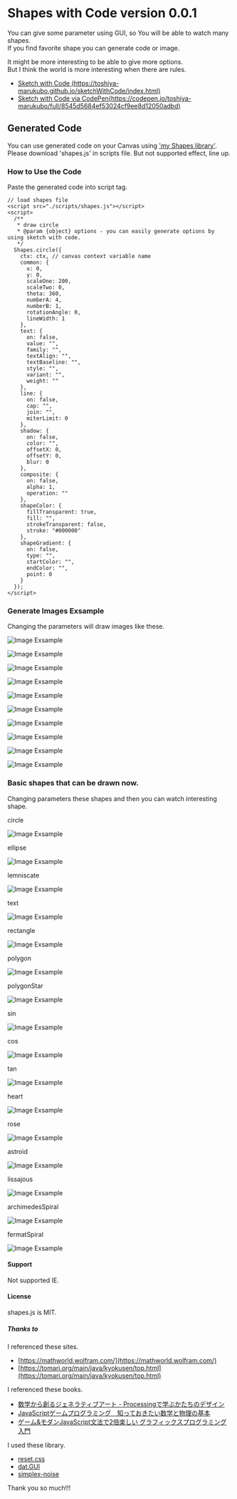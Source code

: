 # Shapes with Code version 0.0.1
You can give some parameter using GUI, so You will be able to watch many shapes.  
If you find favorite shape you can generate code or image.

It might be more interesting to be able to give more options.  
But I think the world is more interesting when there are rules.
  
- [Sketch with Code (https://toshiya-marukubo.github.io/sketchWithCode/index.html)](https://toshiya-marukubo.github.io/sketchWithCode/index.html)  
- [Sketch with Code via CodePen(https://codepen.io/toshiya-marukubo/full/8545d5684ef53024cf9ee8d12050adbd)](https://codepen.io/toshiya-marukubo/full/8545d5684ef53024cf9ee8d12050adbd)

## Generated Code
You can use generated code on your Canvas using ['my Shapes library']('https://github.com/toshiya-marukubo/toshiya-marukubo.github.io/blob/main/sketchWithCode/README.md').   
Please download 'shapes.js' in scripts file. But not supported effect, line up.

### How to Use the Code
Paste the generated code into script tag.
```
// load shapes file
<script src="./scripts/shapes.js"></script>
<script>
  /**
   * draw circle
   * @param {object} options - you can easily generate options by using sketch with code.
   */
  Shapes.circle({
    ctx: ctx, // canvas context variable name
    common: {
      x: 0,
      y: 0,
      scaleOne: 200,
      scaleTwo: 0,
      theta: 360,
      numberA: 4,
      numberB: 1,
      rotationAngle: 0,
      lineWidth: 1
    },
    text: {
      on: false,
      value: "",
      family: "",
      textAlign: "",
      textBaseline: "",
      style: "",
      variant: "",
      weight: ""
    },
    line: {
      on: false,
      cap: "",
      join: "",
      miterLimit: 0
    },
    shadow: {
      on: false,
      color: "",
      offsetX: 0,
      offsetY: 0,
      blur: 0
    },
    composite: {
      on: false,
      alpha: 1,
      operation: ""
    },
    shapeColor: {
      fillTransparent: true,
      fill: "",
      strokeTransparent: false,
      stroke: "#000000"
    },
    shapeGradient: {
      on: false,
      type: "",
      startColor: "",
      endColor: "",
      point: 0
    }
  });
</script>
```
### Generate Images Exsample
Changing the parameters will draw images like these.  

![Image Exsample](./images/1621934047723.png)

![Image Exsample](./images/1621935034822.png)

![Image Exsample](./images/1621935261351.png)

![Image Exsample](./images/1621935418041.png)

![Image Exsample](./images/1621936089305.png)

![Image Exsample](./images/1621936503079.png)

![Image Exsample](./images/1621936904524.png)

![Image Exsample](./images/1621937467858.png)

![Image Exsample](./images/1621937619219.png)

![Image Exsample](./images/1621937740911.png)

### Basic shapes that can be drawn now.
Changing parameters these shapes and then you can watch interesting shape.

circle

![Image Exsample](./images/1621939904646.png)

ellipse

![Image Exsample](./images/1621939908962.png)

lemniscate

![Image Exsample](./images/1621939913135.png)

text

![Image Exsample](./images/1621939919316.png)

rectangle

![Image Exsample](./images/1621939925139.png)

polygon

![Image Exsample](./images/1621939930720.png)

polygonStar

![Image Exsample](./images/1621939935954.png)

sin

![Image Exsample](./images/1621939941131.png)

cos

![Image Exsample](./images/1621939945747.png)

tan

![Image Exsample](./images/1621939950684.png)

heart

![Image Exsample](./images/1621939955869.png)

rose

![Image Exsample](./images/1621939963624.png)

astroid

![Image Exsample](./images/1621939969195.png)

lissajous

![Image Exsample](./images/1621939974986.png)

archimedesSpiral

![Image Exsample](./images/1621939980211.png)

fermatSpiral

![Image Exsample](./images/1621939985913.png)

#### Support
Not supported IE.

#### License
shapes.js is MIT.

##### Thanks to
I referenced these sites.
- [https://mathworld.wolfram.com/](https://mathworld.wolfram.com/)
- [https://tomari.org/main/java/kyokusen/top.html](https://tomari.org/main/java/kyokusen/top.html)

I referenced these books.
- [数学から創るジェネラティブアート - Processingで学ぶかたちのデザイン](https://www.amazon.co.jp/%E6%95%B0%E5%AD%A6%E3%81%8B%E3%82%89%E5%89%B5%E3%82%8B%E3%82%B8%E3%82%A7%E3%83%8D%E3%83%A9%E3%83%86%E3%82%A3%E3%83%96%E3%82%A2%E3%83%BC%E3%83%88-Processing%E3%81%A7%E5%AD%A6%E3%81%B6%E3%81%8B%E3%81%9F%E3%81%A1%E3%81%AE%E3%83%87%E3%82%B6%E3%82%A4%E3%83%B3-%E5%B7%B4%E5%B1%B1-%E7%AB%9C%E6%9D%A5/dp/4297104636)
- [JavaScriptゲームプログラミング　知っておきたい数学と物理の基本](https://www.amazon.co.jp/JavaScript%E3%82%B2%E3%83%BC%E3%83%A0%E3%83%97%E3%83%AD%E3%82%B0%E3%83%A9%E3%83%9F%E3%83%B3%E3%82%B0-%E7%9F%A5%E3%81%A3%E3%81%A6%E3%81%8A%E3%81%8D%E3%81%9F%E3%81%84%E6%95%B0%E5%AD%A6%E3%81%A8%E7%89%A9%E7%90%86%E3%81%AE%E5%9F%BA%E6%9C%AC-Future-Coders%EF%BC%88NextPublishing%EF%BC%89-%E7%94%B0%E4%B8%AD-%E8%B3%A2%E4%B8%80%E9%83%8E-ebook/dp/B06XSZ3Y2F/ref=sr_1_10?dchild=1&qid=1622019640&refinements=p_n_feature_seven_browse-bin%3A3232386051&s=books&sr=1-10)
- [ゲーム&モダンJavaScript文法で2倍楽しい グラフィックスプログラミング入門](https://www.amazon.co.jp/%E3%83%A2%E3%83%80%E3%83%B3JavaScript%E6%96%87%E6%B3%95%E3%81%A72%E5%80%8D%E6%A5%BD%E3%81%97%E3%81%84-%E3%82%B0%E3%83%A9%E3%83%95%E3%82%A3%E3%83%83%E3%82%AF%E3%82%B9%E3%83%97%E3%83%AD%E3%82%B0%E3%83%A9%E3%83%9F%E3%83%B3%E3%82%B0%E5%85%A5%E9%96%80-%E2%80%94%E2%80%94%E3%83%AA%E3%82%A2%E3%83%AB%E3%82%BF%E3%82%A4%E3%83%A0%E3%81%AB%E5%8B%95%E3%81%8F%E7%94%BB%E9%9D%A2%E3%82%92%E6%8F%8F%E3%81%8F%E3%80%82%E3%83%97%E3%83%AD%E3%82%B0%E3%83%A9%E3%83%9E%E3%83%BC%E7%9B%B4%E4%BC%9D%E3%81%AE%E5%9F%BA%E6%9C%AC-PRESS-plus/dp/4297110857)

I used these library.
- [reset.css](https://gist.github.com/DavidWells/18e73022e723037a50d6)
- [dat.GUI](https://github.com/dataarts/dat.gui)
- [simplex-noise](https://github.com/jwagner/simplex-noise.js/)

Thank you so much!!!
